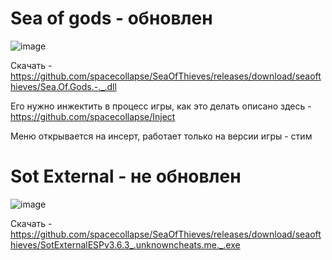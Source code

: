# Sea of gods - обновлен

![image](https://github.com/spacecollapse/SeaOfThieves/assets/53594431/e3924e2d-6fa8-449e-b34b-04a713089755)


Скачать - https://github.com/spacecollapse/SeaOfThieves/releases/download/seaofthieves/Sea.Of.Gods.-._.dll

Его нужно инжектить в процесс игры, как это делать описано здесь - https://github.com/spacecollapse/Inject

Меню открывается на инсерт, работает только на версии игры - стим


# Sot External - не обновлен

![image](https://github.com/spacecollapse/SeaOfThieves/assets/53594431/43526904-bcdd-4c2f-bea2-383a4fb54f16)



Скачать - https://github.com/spacecollapse/SeaOfThieves/releases/download/seaofthieves/SotExternalESPv3.6.3_.unknowncheats.me._.exe
